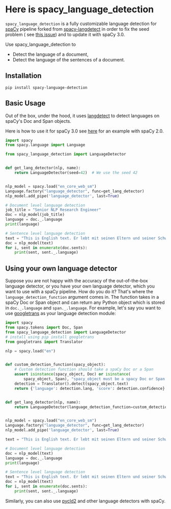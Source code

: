 # Here is spacy_language_detection

`spacy_language_detection` is a fully customizable language detection for [spaCy](https://github.com/explosion/spaCy)
pipeline forked from
[spacy-langdetect](https://github.com/Abhijit-2592/spacy-langdetect) in order to fix the seed problem (
see [this issue](https://github.com/Abhijit-2592/spacy-langdetect/issues/3)) and to update it with spaCy 3.0.

Use spacy_language_detection to

- Detect the language of a document,
- Detect the language of the sentences of a document.

## Installation

`pip install spacy-language-detection`

## Basic Usage

Out of the box, under the hood, it uses [langdetect](https://github.com/Mimino666/langdetect) to detect languages on
spaCy's Doc and Span objects.

Here is how to use it for spaCy 3.0
see [here](https://github.com/davebulaval/spacy-language-detection/blob/master/examples/detect_text_language_spacy2.py)
for an example with spaCy 2.0.

```python
import spacy
from spacy.language import Language

from spacy_language_detection import LanguageDetector


def get_lang_detector(nlp, name):
    return LanguageDetector(seed=42)  # We use the seed 42


nlp_model = spacy.load("en_core_web_sm")
Language.factory("language_detector", func=get_lang_detector)
nlp_model.add_pipe('language_detector', last=True)

# Document level language detection
job_title = "Senior NLP Research Engineer"
doc = nlp_model(job_title)
language = doc._.language
print(language)

# Sentence level language detection
text = "This is English text. Er lebt mit seinen Eltern und seiner Schwester in Berlin. Yo me divierto todos los días en el parque. Je m'appelle Angélica Summer, j'ai 12 ans et je suis canadienne."
doc = nlp_model(text)
for i, sent in enumerate(doc.sents):
    print(sent, sent._.language)
```

## Using your own language detector

Suppose you are not happy with the accuracy of the out-of-the-box language detector, or you have your own language
detector, which you want to use with a spaCy pipeline. How do you do it? That's where the `language_detection_function`
argument comes in. The function takes in a spaCy Doc or Span object and can return any Python object which is stored
in `doc._.language` and `span._.language`. For example, let's say you want to
use [googletrans](https://pypi.org/project/googletrans/) as your language detection module:

```python
import spacy
from spacy.tokens import Doc, Span
from spacy_language_detection import LanguageDetector
# install using pip install googletrans
from googletrans import Translator

nlp = spacy.load("en")


def custom_detection_function(spacy_object):
    # Custom detection function should take a spaCy Doc or a Span
    assert isinstance(spacy_object, Doc) or isinstance(
        spacy_object, Span), "spacy_object must be a spacy Doc or Span object but it is a {}".format(type(spacy_object))
    detection = Translator().detect(spacy_object.text)
    return {'language': detection.lang, 'score': detection.confidence}


def get_lang_detector(nlp, name):
    return LanguageDetector(language_detection_function=custom_detection_function, seed=42)  # We use the seed 42


nlp_model = spacy.load("en_core_web_sm")
Language.factory("language_detector", func=get_lang_detector)
nlp_model.add_pipe('language_detector', last=True)

text = "This is English text. Er lebt mit seinen Eltern und seiner Schwester in Berlin. Yo me divierto todos los días en el parque. Je m'appelle Angélica Summer, j'ai 12 ans et je suis canadienne."

# Document level language detection
doc = nlp_model(text)
language = doc._.language
print(language)

# Sentence level language detection
text = "This is English text. Er lebt mit seinen Eltern und seiner Schwester in Berlin. Yo me divierto todos los días en el parque. Je m'appelle Angélica Summer, j'ai 12 ans et je suis canadienne."
doc = nlp_model(text)
for i, sent in enumerate(doc.sents):
    print(sent, sent._.language)
```

Similarly, you can also use [pycld2](https://pypi.org/project/pycld2/) and other language detectors with spaCy.
